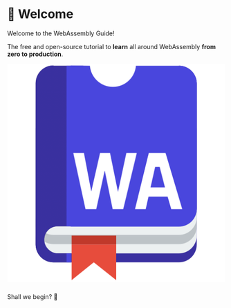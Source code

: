 # 👋 Welcome

Welcome to the WebAssembly Guide!

The free and open-source tutorial to **learn** all around WebAssembly **from zero to production**.



![](.gitbook/assets/webassembly-guide.png)

### 

Shall we begin? 🙂

